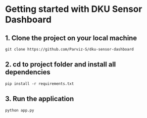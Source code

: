 # Getting started with DKU Sensor Dashboard

## 1. Clone the project on your local machine

`git clone https://github.com/Parviz-S/dku-sensor-dashboard`

## 2. cd to project folder and install all dependencies

`pip install -r requirements.txt`

## 3. Run the application

`python app.py`
